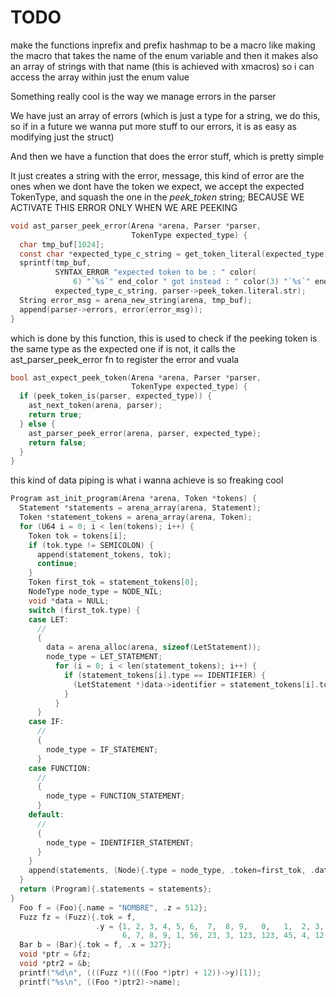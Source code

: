 # TODO

make the functions inprefix and prefix hashmap to be a macro like making the macro that takes the name of the enum variable
and then it makes also an array of strings with that name (this is achieved with xmacros)
so i can access the array within just the enum value 




Something really cool is the way we manage errors in the parser

We have just an array of errors (which is just a type for a string, we do this, so if in a future we wanna put more stuff to our errors, it is as easy as modifying just the struct)

And then we have a function that does the error stuff, which is pretty simple

It just creates a string with the error, message, this kind of error are the ones when we dont have the token we expect, we accept the expected TokenType, and squash the one in the *peek_token* string; BECAUSE WE ACTIVATE THIS ERROR ONLY WHEN WE ARE PEEKING
```c
void ast_parser_peek_error(Arena *arena, Parser *parser,
                           TokenType expected_type) {
  char tmp_buf[1024];
  const char *expected_type_c_string = get_token_literal(expected_type);
  sprintf(tmp_buf,
          SYNTAX_ERROR "expected token to be : " color(
              6) "`%s`" end_color " got instead : " color(3) "`%s`" end_color,
          expected_type_c_string, parser->peek_token.literal.str);
  String error_msg = arena_new_string(arena, tmp_buf);
  append(parser->errors, error(error_msg));
}

```
which is done by this function, this is used to check if the peeking token is the same type as the expected one
if is not, it calls the ast_parser_peek_error fn to register the error and vuala
```c
bool ast_expect_peek_token(Arena *arena, Parser *parser,
                           TokenType expected_type) {
  if (peek_token_is(parser, expected_type)) {
    ast_next_token(arena, parser);
    return true;
  } else {
    ast_parser_peek_error(arena, parser, expected_type);
    return false;
  }
}
```

this kind of data piping is what i wanna achieve is so freaking cool






```c
Program ast_init_program(Arena *arena, Token *tokens) {
  Statement *statements = arena_array(arena, Statement);
  Token *statement_tokens = arena_array(arena, Token);
  for (U64 i = 0; i < len(tokens); i++) {
    Token tok = tokens[i];
    if (tok.type != SEMICOLON) {
      append(statement_tokens, tok);
      continue;
    }
    Token first_tok = statement_tokens[0];
    NodeType node_type = NODE_NIL;
    void *data = NULL;
    switch (first_tok.type) {
    case LET:
      //
      {
        data = arena_alloc(arena, sizeof(LetStatement));
        node_type = LET_STATEMENT;
          for (i = 0; i < len(statement_tokens); i++) {
            if (statement_tokens[i].type == IDENTIFIER) {
              (LetStatement *)data->identifier = statement_tokens[i].tok
            }
          }
      }
    case IF:
      //
      {
        node_type = IF_STATEMENT;
      }
    case FUNCTION:
      //
      {
        node_type = FUNCTION_STATEMENT;
      }
    default:
      //
      {
        node_type = IDENTIFIER_STATEMENT;
      }
    }
    append(statements, (Node){.type = node_type, .token=first_tok, .data = data})
  }
  return (Program){.statements = statements};
}
  Foo f = (Foo){.name = "NOMBRE", .z = 512};
  Fuzz fz = (Fuzz){.tok = f,
                   .y = {1, 2, 3, 4, 5, 6,  7,  8, 9,   0,   1,  2, 3,  4, 5,
                         6, 7, 8, 9, 1, 56, 23, 3, 123, 123, 45, 4, 12, 45}};
  Bar b = (Bar){.tok = f, .x = 327};
  void *ptr = &fz;
  void *ptr2 = &b;
  printf("%d\n", (((Fuzz *)(((Foo *)ptr) + 12))->y)[1]);
  printf("%s\n", ((Foo *)ptr2)->name);
```

